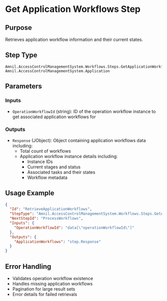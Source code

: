 # Get Application Workflows Step

## Purpose
Retrieves application workflow information and their current states.

## Step Type
```
Amnil.AccessControlManagementSystem.Workflows.Steps.GetApplicationWorkflowsStep, Amnil.AccessControlManagementSystem.Application
```

## Parameters

### Inputs
- `OperationWorkflowId` (string): ID of the operation workflow instance to get associated application workflows for

### Outputs
- `Response` (JObject): Object containing application workflows data including: 
  - Total count of workflows
  - Application workflow instance details including:
    - Instance IDs
    - Current stages and status
    - Associated tasks and their states
    - Workflow metadata

## Usage Example

```json
{
  "Id": "RetrieveApplicationWorkflows",
  "StepType": "Amnil.AccessControlManagementSystem.Workflows.Steps.GetApplicationWorkflowsStep, Amnil.AccessControlManagementSystem.Application",
  "NextStepId": "ProcessWorkflows",
  "Inputs": {
    "OperationWorkflowId": "data[\"operationWorkflowId\"]"
  },
  "Outputs": {
    "ApplicationWorkflows": "step.Response"
  }
}
```

## Error Handling
- Validates operation workflow existence
- Handles missing application workflows
- Pagination for large result sets
- Error details for failed retrievals
